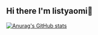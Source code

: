 ## Hi there I'm listyaomi👋

[![Anurag's GitHub stats](https://github-readme-stats.vercel.app/api?username=listyaomii)](https://github.com/listyaomii/github-readme-stats)
